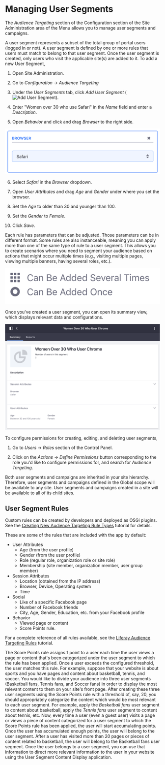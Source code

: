 # Managing User Segments [](id=managing-user-segments)

The *Audience Targeting* section of the Configuration section of the Site
Administration area of the Menu allows you to manage user segments and
campaigns.

A user segment represents a subset of the total group of portal users (logged in
or not). A user segment is defined by one or more rules that users must match
to belong to that user segment. Once the user segment is created,
only users who visit the applicable site(s) are added to it. To add a new User 
Segment,

1.  Open Site Administration.

2.  Go to *Configuration* &rarr; *Audience Targeting*

3.  Under the *User Segments* tab, click *Add User Segment* (![Add User Segment](../../images-dxp/icon-add.png)).

4.  Enter "Women over 30 who use Safari" in the *Name* field and enter a 
    *Description*.

5.  Open *Behavior* and click and drag *Browser* to the right side.

![Figure 2: After applying the rule, click the rule to expland/collapse it.](../../images-dxp/audience-targeting-rules.png)

6.  Select *Safari* in the *Browser* dropdown.

7.  Open *User Attributes* and drag *Age* and *Gender* under where you set the
    browser.
    
8.  Set the *Age* to older than 30 and younger than 100.

9.  Set the *Gender* to *Female*.

10. Click *Save*.

Each rule has parameters that can be adjusted. Those parameters can be in 
different format. Some rules are also instanceable, meaning you can apply more 
than one of the same type of rule to a user segment. This allows you to create 
scenarios where you need to segment your audience based on actions that might 
occur multiple times (e.g., visiting multiple pages, viewing multiple banners, 
having several roles, etc.).

![Figure 3: Instanceable and non-instanceable rules have different icons.](../../images-dxp/instanceable-icons.png)


Once you've created a user segment, you can open its summary view, which
displays relevant data and configurations.

![Figure 3: Select a pre-existing user segment to view its Summary page.](../../images-dxp/user-segment-summary.png)

To configure permissions for creating, editing, and deleting user segments,

1.  Go to *Users* &rarr; *Roles* section of the Control Panel.

2.  Click on the *Actions* &rarr; *Define Permissions* button corresponding to 
    the role you'd like to configure permissions for, and search for
    *Audience Targeting*.

Both user segments and campaigns are inherited in your site hierarchy.
Therefore, user segments and campaigns defined in the Global scope will be
available to any site. User segments and campaigns created in a site will be
available to all of its child sites.

## User Segment Rules [](id=user-segment-rules)

Custom rules can be created by developers and deployed as OSGi plugins. See the
[Creating New Audience Targeting Rule Types](/develop/tutorials/-/knowledge_base/7-1/creating-new-audience-targeting-rule-types)
tutorial for details.
 
These are some of the rules that are included with the app by default:

- User Attributes
    - Age (from the user profile)
    - Gender (from the user profile)
    - Role (regular role, organization role or site role)
    - Membership (site member, organization member, user group member)
- Session Attributes
    - Location (obtained from the IP address)
    - Browser, Device, Operating system
    - Time
- Social
    - Like of a specific Facebook page
    - Number of Facebook friends
    - City, Age, Gender, Education, etc. from your Facebook profile
- Behavior
    - Viewed page or content
    - Score Points rule.

For a complete reference of all rules available, see the
[Liferay Audience Targeting Rules](/develop/tutorials/-/knowledge_base/7-1/liferay-audience-targeting-rules)
tutorial.

The Score Points rule assigns 1 point to a user each time the user views a page
or content that's been categorized under the user segment to which the rule has
been applied. Once a user exceeds the configured threshold, the user matches
this rule. For example, suppose that your website is about sports and you have
pages and content about basketball, tennis, and soccer. You would like to divide
your audience into three user segments (Basketball fans, Tennis fans, and Soccer
fans) in order to display the most relevant content to them on your site's front
page. After creating these three user segments using the Score Points rule with
a threshold of, say, 20, you should appropriately categorize the content which
would be most relevant to each user segment. For example, apply the *Basketball
fans* user segment to content about basketball, apply the *Tennis fans* user
segment to content about tennis, etc. Now, every time a user (even a guest user)
visits a page or views a piece of content categorized for a user segment to
which the Score Points rule has been applied, the user will start accumulating
points. Once the user has accumulated enough points, the user will belong to the
user segment. After a user has visited more than 20 pages or pieces of content
related to basketball, the user will belong to the Basketball fans user segment.
Once the user belongs to a user segment, you can use that information to direct
more relevant information to the user in your website using the User Segment
Content Display application.
